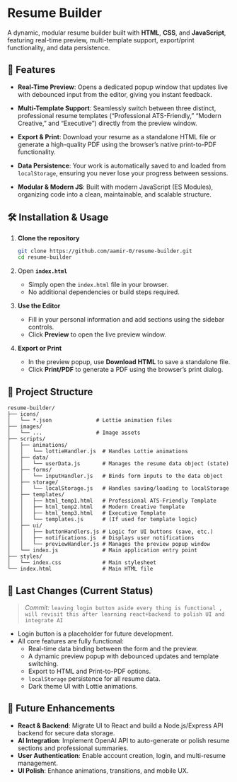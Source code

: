 # Resume Builder

A dynamic, modular resume builder built with **HTML**, **CSS**, and **JavaScript**, featuring real-time preview, multi-template support, export/print functionality, and data persistence.

## 🚀 Features

*   **Real-Time Preview**: Opens a dedicated popup window that updates live with debounced input from the editor, giving you instant feedback.

*   **Multi-Template Support**: Seamlessly switch between three distinct, professional resume templates (“Professional ATS-Friendly,” “Modern Creative,” and “Executive”) directly from the preview window.

*   **Export & Print**: Download your resume as a standalone HTML file or generate a high-quality PDF using the browser’s native print-to-PDF functionality.

*   **Data Persistence**: Your work is automatically saved to and loaded from `localStorage`, ensuring you never lose your progress between sessions.

*   **Modular & Modern JS**: Built with modern JavaScript (ES Modules), organizing code into a clean, maintainable, and scalable structure.

## 🛠️ Installation & Usage

1. **Clone the repository**

   ```bash
   git clone https://github.com/aamir-0/resume-builder.git
   cd resume-builder
   ```

2. Open **`index.html`**

   * Simply open the `index.html` file in your browser.
   * No additional dependencies or build steps required.

3. **Use the Editor**

   * Fill in your personal information and add sections using the sidebar controls.
   * Click **Preview** to open the live preview window.

4. **Export or Print**

   * In the preview popup, use **Download HTML** to save a standalone file.
   * Click **Print/PDF** to generate a PDF using the browser’s print dialog.

## 📂 Project Structure

```
resume-builder/
├── icons/
│   └── *.json              # Lottie animation files
├── images/
│   └── ...                 # Image assets
├── scripts/
│   ├── animations/
│   │   └── lottieHandler.js  # Handles Lottie animations
│   ├── data/
│   │   └── userData.js       # Manages the resume data object (state)
│   ├── forms/
│   │   └── inputHandler.js   # Binds form inputs to the data object
│   ├── storage/
│   │   └── localStorage.js   # Handles saving/loading to localStorage
│   ├── templates/
│   │   ├── html_temp1.html   # Professional ATS-Friendly Template
│   │   ├── html_temp2.html   # Modern Creative Template
│   │   ├── html_temp3.html   # Executive Template
│   │   └── templates.js      # (If used for template logic)
│   ├── ui/
│   │   ├── buttonHandlers.js # Logic for UI buttons (save, etc.)
│   │   ├── notifications.js  # Displays user notifications
│   │   └── previewHandler.js # Manages the preview popup window
│   └── index.js              # Main application entry point
├── styles/
│   └── index.css             # Main stylesheet
└── index.html                # Main HTML file
```

## 📄 Last Changes (Current Status)

> *Commit:* `leaving login button aside every thing is functional , will revisit this after learning react+backend to polish UI and integrate AI`

*   Login button is a placeholder for future development.
*   All core features are fully functional:
    *   Real-time data binding between the form and the preview.
    *   A dynamic preview popup with debounced updates and template switching.
    *   Export to HTML and Print-to-PDF options.
    *   `localStorage` persistence for all resume data.
    *   Dark theme UI with Lottie animations.

## 🔮 Future Enhancements

* **React & Backend**: Migrate UI to React and build a Node.js/Express API backend for secure data storage.
* **AI Integration**: Implement OpenAI API to auto-generate or polish resume sections and professional summaries.
* **User Authentication**: Enable account creation, login, and multi-resume management.
* **UI Polish**: Enhance animations, transitions, and mobile UX.



